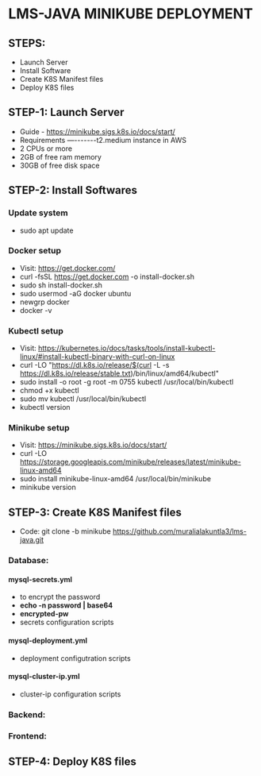 # LMS-JAVA MINIKUBE DEPLOYMENT
## STEPS:
- Launch Server
- Install Software
- Create K8S Manifest files
- Deploy K8S files
## STEP-1: Launch Server
- Guide - https://minikube.sigs.k8s.io/docs/start/
- Requirements —-------t2.medium instance in AWS
- 2 CPUs or more
- 2GB of free ram memory
- 30GB of free disk space
## STEP-2: Install Softwares
### Update system
- sudo apt update
### Docker setup
- Visit: https://get.docker.com/
- curl -fsSL https://get.docker.com -o install-docker.sh
- sudo sh install-docker.sh
- sudo usermod -aG docker ubuntu
- newgrp docker
- docker -v 
### Kubectl setup
- Visit: https://kubernetes.io/docs/tasks/tools/install-kubectl-linux/#install-kubectl-binary-with-curl-on-linux
- curl -LO "https://dl.k8s.io/release/$(curl -L -s https://dl.k8s.io/release/stable.txt)/bin/linux/amd64/kubectl"
- sudo install -o root -g root -m 0755 kubectl /usr/local/bin/kubectl
- chmod +x kubectl
- sudo mv kubectl /usr/local/bin/kubectl
- kubectl version
### Minikube setup
- Visit: https://minikube.sigs.k8s.io/docs/start/
- curl -LO https://storage.googleapis.com/minikube/releases/latest/minikube-linux-amd64
- sudo install minikube-linux-amd64 /usr/local/bin/minikube
- minikube version
## STEP-3: Create K8S Manifest files
- Code: git clone -b minikube https://github.com/muralialakuntla3/lms-java.git
### Database:
#### mysql-secrets.yml
- to encrypt the password
- **echo -n password | base64**
- **encrypted-pw**
- secrets configuration scripts
#### mysql-deployment.yml
- deployment configutration scripts
#### mysql-cluster-ip.yml
- cluster-ip configuration scripts

### Backend:
### Frontend:

## STEP-4: Deploy K8S files


